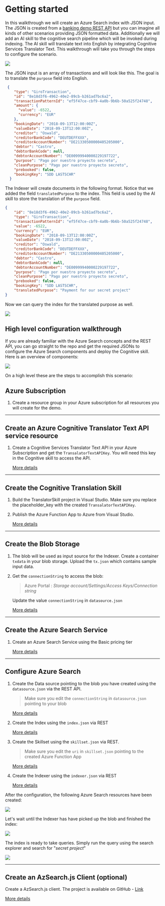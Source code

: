 # Getting started

In this walkthrough we will create an Azure Search index with JSON input. The JSON is created from a [banking demo REST API](https://banking-sandbox.starfinanz.de) but you can imagine all kinds of other scenarios providing JSON formatted data. Additionally we will add an AI skill to the cognitive search pipeline which will be invoked during indexing. The AI skill will translate text into English by integrating Cognitive Services Translator Text. This walkthrough will take you through the steps to configure the scenario.

![](img/overview.jpg)

The JSON input is an array of transactions and will look like this. The goal is to translate the `purpose` field into English.

```json
 {
    "type": "GiroTransaction",
    "id": "8e18d3f6-4962-40e2-89cb-b261ad7bc6a2",
    "transactionPatternId": "ef5f47ce-cbf9-4a0b-9b6b-50a525f24748",
    "amount": {
      "value": -6522,
      "currency": "EUR"
    },
    "bookingDate": "2018-09-13T12:00:00Z",
    "valueDate": "2018-09-13T12:00:00Z",
    "creditor": "Oswald",
    "creditorBankCode": "DEUTDEFFXXX",
    "creditorAccountNumber": "DE21330500000405205000",
    "debtor": "Castro",
    "debtorBankCode": null,
    "debtorAccountNumber": "DE00999940000229197722",
    "purpose": "Pago por nuestro proyecto secreto",
    "cleanPurpose": "Pago por nuestro proyecto secreto",
    "prebooked": false,
    "bookingKey": "SDD LASTSCHR"
  }

  ```

  The Indexer will create documents in the following format. Notice that we added the field `translatedPurpose` to the index. This field is used by the AI skill to store the translation of the `purpose` field.
 
```json
{
    "id": "8e18d3f6-4962-40e2-89cb-b261ad7bc6a2",
    "type": "GiroTransaction",
    "transactionPatternId": "ef5f47ce-cbf9-4a0b-9b6b-50a525f24748",
    "value": -6522,
    "currency": "EUR",
    "bookingDate": "2018-09-13T12:00:00Z",
    "valueDate": "2018-09-13T12:00:00Z",
    "creditor": "Oswald",
    "creditorBankCode": "DEUTDEFFXXX",
    "creditorAccountNumber": "DE21330500000405205000",
    "debtor": "Castro",
    "debtorBankCode": null,
    "debtorAccountNumber": "DE00999940000229197722",
    "purpose": "Pago por nuestro proyecto secreto",
    "cleanPurpose": "Pago por nuestro proyecto secreto",
    "prebooked": false,
    "bookingKey": "SDD LASTSCHR",
    "translatedPurpose": "Payment for our secret project"
}
   ```
   Now we can query the index for the translated purpose as well.

   ![](img/azsearch1.jpg)


## High level configuration walkthrough

If you are already familiar with the Azure Search concepts and the REST API, you can go straight to the repo and get the required JSONs to configure the Azure Search components and deploy the Cognitive skill. Here is an overview of components:

![](img/overview2.jpg)

On a high level these are the steps to accomplish this scenario:

Azure Subscription 
--
 1) Create a resource group in your Azure subscription for all resources you will create for the demo.
 ---
 Create an Azure Cognitive Translator Text API service resource
 --
 1) Create a Cognitive Services Translator Text API in your Azure Subscription and get the `TransalatorTextAPIKey`. You will need this key in the Cognitive skill to access the API.
 
      [More details](skill.md)

---
 Create the Cognitive Translation Skill 
 --
 1) Build the TranslatorSkill project in Visual Studio. Make sure you replace the placeholder_key with the created `TransalatorTextAPIKey`.
 2) Publish the Azure Function App to Azure from Visual Studio. 

      [More details](skill.md)

 ---
 Create the Blob Storage 
 --
 1)  The blob will be used as input source for the Indexer. Create a container `txdata` in your blob storage. Upload the `tx.json` which contains sample input data. 
 2) Get the `connectionString` to access the blob:
    >Azure Portal : _Storage account/Settings/Access Keys/Connection string_

    Update the value `connectionString` in `datasource.json`

    [More details](install_blob.md)

 ---
 Create the Azure Search Service
 --
 1) Create an Azure Search Service using the Basic pricing tier

    [More details](install_search.md)

 
 ---
 Configure Azure Search
 --

 1) Create the Data source pointing to the blob you have created using the `datasource.json` via the REST API.
    >Make sure you edit the `connectionString` in `datasource.json` pointing to your blob

    [More details](datasource.md) 
 2) Create the Index using the `index.json` via REST

      [More details](index.md)

 3) Create the Skillset using the `skillset.json` via REST.

    > Make sure you edit the `uri` in `skillset.json` pointing to the created Azure Function App

      [More details](skillset.md)
 4) Create the Indexer using the `indexer.json` via REST 
 
      [More details](indexer.md)

After the configuration, the following Azure Search resources have been created:

![](img/search_config1.jpg)

Let's wait until the Indexer has have picked up the blob and finished the index:  

![](img/search_config2.jpg)

The index is ready to take queries. Simply run the query using the search explorer and search for "_secret project_"

![](img/search_query1.jpg)

---
Create an AzSearch.js Client (optional)
--

Create a AzSearch.js client. The project is  available on GitHub - [Link](https://github.com/Yahnoosh/AzSearch.js)

[More details](client.md)
